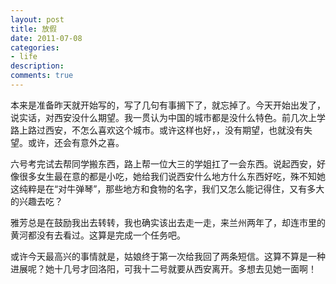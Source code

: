 ```yaml
---
layout: post
title: 放假
date: 2011-07-08
categories:
- life
description:
comments: true
---
```

本来是准备昨天就开始写的，写了几句有事搁下了，就忘掉了。今天开始出发了，说实话，对西安没什么期望。我一贯认为中国的城市都是没什么特色。前几次上学路上路过西安，不怎么喜欢这个城市。或许这样也好，，没有期望，也就没有失望。或许，还会有意外之喜。

六号考完试去帮同学搬东西，路上帮一位大三的学姐扛了一会东西。说起西安，好像很多女生最在意的都是小吃，她给我们说西安什么地方什么东西好吃，殊不知她这纯粹是在“对牛弹琴”，那些地方和食物的名字，我们又怎么能记得住，又有多大的兴趣去吃？

雅芳总是在鼓励我出去转转，我也确实该出去走一走，来兰州两年了，却连市里的黄河都没有去看过。这算是完成一个任务吧。

或许今天最高兴的事情就是，姑娘终于第一次给我回了两条短信。这算不算是一种进展呢？她十几号才回洛阳，可我十二号就要从西安离开。多想去见她一面啊！
